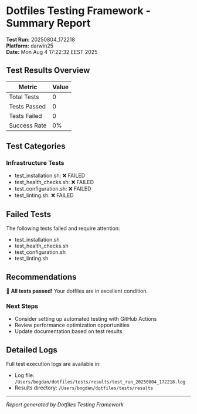 # Dotfiles Testing Framework - Summary Report

**Test Run:** 20250804_172218  
**Platform:** darwin25  
**Date:** Mon Aug  4 17:22:32 EEST 2025

## Test Results Overview

| Metric | Value |
|--------|-------|
| Total Tests | 0 |
| Tests Passed | 0 |
| Tests Failed | 0 |
| Success Rate | 0% |

## Test Categories

### Infrastructure Tests
- test_installation.sh: ❌ FAILED
- test_health_checks.sh: ❌ FAILED
- test_configuration.sh: ❌ FAILED
- test_linting.sh: ❌ FAILED

## Failed Tests

The following tests failed and require attention:

- test_installation.sh
- test_health_checks.sh
- test_configuration.sh
- test_linting.sh

## Recommendations

🎉 **All tests passed!** Your dotfiles are in excellent condition.

### Next Steps
- Consider setting up automated testing with GitHub Actions
- Review performance optimization opportunities
- Update documentation based on test results

## Detailed Logs

Full test execution logs are available in:
- Log file: `/Users/bogdan/dotfiles/tests/results/test_run_20250804_172218.log`
- Results directory: `/Users/bogdan/dotfiles/tests/results`

---
*Report generated by Dotfiles Testing Framework*
